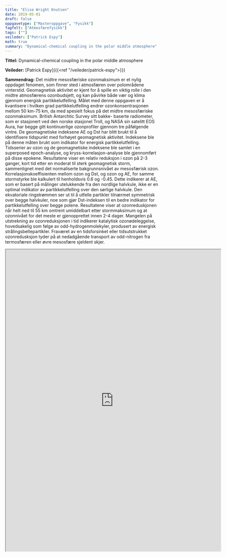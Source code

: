 ```yaml
---
title: "Elise Wright Knutsen"
date: 2019-05-01
draft: false
oppgavetype: ["Masteroppgave", "Fysikk"]
fagfelt: ["Atmosfærefysikk"]
tags: [""]
veileder: ["Patrick Espy"]
math: true
summary: "Dynamical-chemical coupling in the polar middle atmosphere"
---
```


**Tittel:** Dynamical-chemical coupling in the polar middle atmosphere

**Veileder:** [Patrick Espy]({{<ref "/veileder/patrick-espy">}}) 

**Sammendrag:** Det midtre mesosfæriske ozonmaksimum er et nylig oppdaget fenomen, som finner sted i atmosfæren over polområdene vinterstid. Geomagnetisk aktivitet er kjent for å spille en viktig rolle i den midtre atmosfærens ozonbudsjett, og kan påvirke både vær og klima gjennom energisk partikkelutfelling. Målet med denne oppgaven er å kvantisere i hvilken grad partikkelutfelling endrer ozonkonsentrasjonen mellom 50 km-75 km, da med spesielt fokus på det midtre mesosfæriske ozonmaksimum. British Antarchtic Survey sitt bakke- baserte radiometer, som er stasjonert ved den norske stasjonel Troll, og NASA sin satelitt EOS Aura, har begge gitt kontinuerlige ozonprofiler gjennom tre påfølgende vintre. De geomagnetiske indeksene AE og Dst har blitt brukt til å identifisere tidspunkt med forhøyet geomagnetisk aktivitet. Indeksene ble på denne måten brukt som indikator for energisk partikkelutfelling. Tidsserier av ozon og de geomagnetiske indeksene ble samlet i en superposed epoch-analyse, og kryss-korrelasjon-analyse ble gjennomført på disse epokene. Resultatene viser en relativ reduksjon i ozon på 2-3 ganger, kort tid etter en moderat til sterk geomagnetisk storm, sammenlignet med det normaliserte bakgrunnsnivået av mesosfærisk ozon. Korrelasjonskoeffisienten mellom ozon og Dst, og ozon og AE, for samme stormstyrke ble kalkulert til henholdsvis 0.6 og -0.45. Dette indikerer at AE, som er basert på målinger utelukkende fra den nordlige halvkule, ikke er en optimal indikator av partikkelutfelling over den sørlige halvkule. Den ekvatoriale ringstrømmen ser ut til å utfelle partikler tilnærmet symmetrisk over begge halvkuler, noe som gjør Dst-indeksen til en bedre indikator for partikkelutfelling over begge polene. Resultatene viser at ozonreduskjonen når helt ned til 55 km omtrent umiddelbart etter stormmaksimum og at ozonnivået for det meste er gjenopprettet innen 2-4 dager. Mangelen på utstrekning av ozonreduksjonen i tid indikerer katalytisk ozonødeleggelse, hovedsakelig som følge av odd-hydrogenmolekyler, produsert av energisk strålingsbeltepartikler. Fraværet av en tidsforsinket eller tidsutstrukket ozonredusksjon tyder på at nedadgående transport av odd-nitrogen fra termosfæren eller øvre mesosfære sjeldent skjer.

<iframe src="https://drive.google.com/file/d/1PtfDcAqWWuzS3K5RnmVoYaELdSVziuzR/preview" width="700" height="980" allow="autoplay"></iframe>